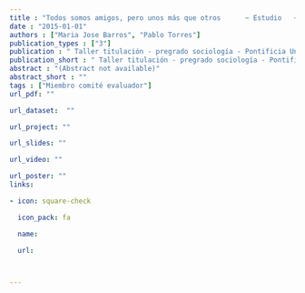 ```yaml
---
title : "Todos somos amigos, pero unos más que otros	  ~ Estudio	  ~exploratorio	  ~sobre	  ~segregación	  ~en	  ~la	  ~ sala	  ~de	  ~clases"
date : "2015-01-01"
authors : ["Maria Jose Barros", "Pablo Torres"]
publication_types : ["3"]
publication : " Taller titulación - pregrado sociología - Pontificia Universidad Católica de Chile. Santiago de Chile"
publication_short : " Taller titulación - pregrado sociología - Pontificia Universidad Católica de Chile. Santiago de Chile"
abstract : "(Abstract not available)"
abstract_short : ""
tags : ["Miembro comité evaluador"]
url_pdf: ""

url_dataset:  ""

url_project: ""

url_slides: ""

url_video: ""

url_poster: ""
links:

- icon: square-check

  icon_pack: fa

  name:  

  url: 



---
```

